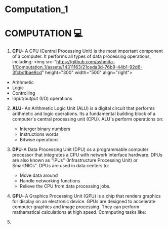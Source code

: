 # Computation_1
# COMPUTATION 💻
1. **CPU**- A CPU (Central Processing Unit) is the most important component of a computer. It performs all types of data processing operations, including:
<img src-"https://github.com/ashmita-1/Computation_1/assets/14311163/21ceda3d-76b9-44b1-92d6-3fcbc1bae8cd" height="300" width="500" align="right">
- Arithmetic
- Logic
- Controlling
- Input/output (I/O) operations

2. **ALU**- An Arithmetic Logic Unit (ALU) is a digital circuit that performs arithmetic and logic operations. Its a fundamental building block of a computer's central processing unit (CPU). ALU's perform operations on:

   - Interger binary numbers
   - Instructions words
   - Bitwise operations

3. **DPU**-A Data Processing Unit (DPU) os a programmable computer processor that integrates a CPU with network interface hardware. DPUs are also known as "IPUs" (Infrastructure Processing Unit) or SmartNICs". DPUs are used in data centers to:

   - Move data around
   - Handle networking functions
   - Relieve the CPU from data processing jobs.

4. **GPU**- A Graphics Processing Unit (GPU) is a chip that renders graphics for display on an electronic device. GPUs are designed to accelerate computer graphics and image processing. They can perform mathamatical calculations at high speed. Comnputing tasks like:
5. 
